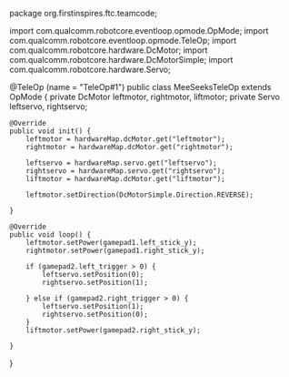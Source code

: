 package org.firstinspires.ftc.teamcode;

import com.qualcomm.robotcore.eventloop.opmode.OpMode;
import com.qualcomm.robotcore.eventloop.opmode.TeleOp;
import com.qualcomm.robotcore.hardware.DcMotor;
import com.qualcomm.robotcore.hardware.DcMotorSimple;
import com.qualcomm.robotcore.hardware.Servo;

@TeleOp (name = "TeleOp#1")
public class MeeSeeksTeleOp extends OpMode {
    private DcMotor leftmotor, rightmotor, liftmotor;
    private Servo leftservo, rightservo;


    @Override
    public void init() {
        leftmotor = hardwareMap.dcMotor.get("leftmotor");
        rightmotor = hardwareMap.dcMotor.get("rightmotor");

        leftservo = hardwareMap.servo.get("leftservo");
        rightservo = hardwareMap.servo.get("rightservo");
        liftmotor = hardwareMap.dcMotor.get("liftmotor");

        leftmotor.setDirection(DcMotorSimple.Direction.REVERSE);

    }

    @Override
    public void loop() {
        leftmotor.setPower(gamepad1.left_stick_y);
        rightmotor.setPower(gamepad1.right_stick_y);

        if (gamepad2.left_trigger > 0) {
            leftservo.setPosition(0);
            rightservo.setPosition(1);

        } else if (gamepad2.right_trigger > 0) {
            leftservo.setPosition(1);
            rightservo.setPosition(0);
        }
        liftmotor.setPower(gamepad2.right_stick_y);

    }
}
